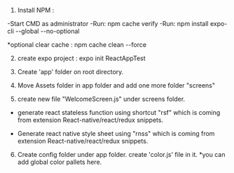 1. Install NPM :

-Start CMD as administrator
-Run: npm cache verify
-Run: npm install expo-cli --global --no-optional

\*optional clear cache : npm cache clean --force

2. create expo project : expo init ReactAppTest

3. Create 'app' folder on root directory.

4. Move Assets folder in app folder and add one more folder "screens"

5. create new file "WelcomeScreen.js" under screens folder.

- generate react stateless function using shortcut "rsf" which is coming from extension React-native/react/redux snippets.

- Generate react native style sheet using "rnss" which is coming from extension React-native/react/redux snippets.

6. Create config folder under app folder. create 'color.js' file in it. \*you can add global color pallets here.
